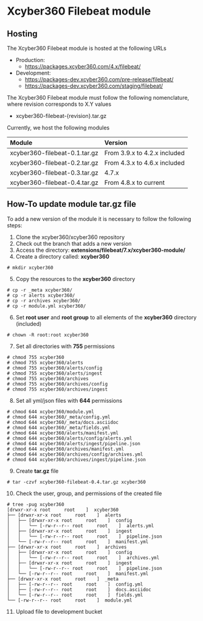 # Xcyber360 Filebeat module

## Hosting

The Xcyber360 Filebeat module is hosted at the following URLs

- Production:
  - https://packages.xcyber360.com/4.x/filebeat/
- Development:
  - https://packages-dev.xcyber360.com/pre-release/filebeat/
  - https://packages-dev.xcyber360.com/staging/filebeat/

The Xcyber360 Filebeat module must follow the following nomenclature, where revision corresponds to X.Y values

- xcyber360-filebeat-{revision}.tar.gz

Currently, we host the following modules

|Module|Version|
|:--|:--|
|xcyber360-filebeat-0.1.tar.gz|From 3.9.x to 4.2.x included|
|xcyber360-filebeat-0.2.tar.gz|From 4.3.x to 4.6.x included|
|xcyber360-filebeat-0.3.tar.gz|4.7.x|
|xcyber360-filebeat-0.4.tar.gz|From 4.8.x to current|


## How-To update module tar.gz file

To add a new version of the module it is necessary to follow the following steps:

1. Clone the xcyber360/xcyber360 repository
2. Check out the branch that adds a new version
3. Access the directory: **extensions/filebeat/7.x/xcyber360-module/**
4. Create a directory called: **xcyber360**

```
# mkdir xcyber360
```

5. Copy the resources to the **xcyber360** directory

```
# cp -r _meta xcyber360/
# cp -r alerts xcyber360/
# cp -r archives xcyber360/
# cp -r module.yml xcyber360/
```

6. Set **root user** and **root group** to all elements of the **xcyber360** directory (included)

```
# chown -R root:root xcyber360
```

7. Set all directories with **755** permissions

```
# chmod 755 xcyber360
# chmod 755 xcyber360/alerts
# chmod 755 xcyber360/alerts/config
# chmod 755 xcyber360/alerts/ingest
# chmod 755 xcyber360/archives
# chmod 755 xcyber360/archives/config
# chmod 755 xcyber360/archives/ingest
```

8. Set all yml/json files with **644** permissions

```
# chmod 644 xcyber360/module.yml
# chmod 644 xcyber360/_meta/config.yml
# chmod 644 xcyber360/_meta/docs.asciidoc
# chmod 644 xcyber360/_meta/fields.yml
# chmod 644 xcyber360/alerts/manifest.yml
# chmod 644 xcyber360/alerts/config/alerts.yml
# chmod 644 xcyber360/alerts/ingest/pipeline.json
# chmod 644 xcyber360/archives/manifest.yml
# chmod 644 xcyber360/archives/config/archives.yml
# chmod 644 xcyber360/archives/ingest/pipeline.json
```

9. Create **tar.gz** file

```
# tar -czvf xcyber360-filebeat-0.4.tar.gz xcyber360
```

10. Check the user, group, and permissions of the created file

```
# tree -pug xcyber360
[drwxr-xr-x root     root    ]  xcyber360
├── [drwxr-xr-x root     root    ]  alerts
│   ├── [drwxr-xr-x root     root    ]  config
│   │   └── [-rw-r--r-- root     root    ]  alerts.yml
│   ├── [drwxr-xr-x root     root    ]  ingest
│   │   └── [-rw-r--r-- root     root    ]  pipeline.json
│   └── [-rw-r--r-- root     root    ]  manifest.yml
├── [drwxr-xr-x root     root    ]  archives
│   ├── [drwxr-xr-x root     root    ]  config
│   │   └── [-rw-r--r-- root     root    ]  archives.yml
│   ├── [drwxr-xr-x root     root    ]  ingest
│   │   └── [-rw-r--r-- root     root    ]  pipeline.json
│   └── [-rw-r--r-- root     root    ]  manifest.yml
├── [drwxr-xr-x root     root    ]  _meta
│   ├── [-rw-r--r-- root     root    ]  config.yml
│   ├── [-rw-r--r-- root     root    ]  docs.asciidoc
│   └── [-rw-r--r-- root     root    ]  fields.yml
└── [-rw-r--r-- root     root    ]  module.yml
```

11. Upload file to development bucket
